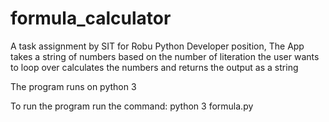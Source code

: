 # formula_calculator
 A task assignment by SIT for Robu Python Developer position, The App takes a string of numbers based on the number of literation the user wants to loop over calculates the numbers and returns the output as a string

The program runs on python 3 

To run the program run the command: python 3 formula.py


